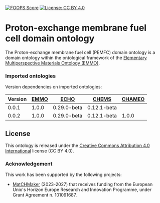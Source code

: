 [![FOOPS Score](https://img.shields.io/badge/FOOPS%20Score-79.0%25-yellow)](https://foops.linkeddata.es/FAIR_validator.html)
[![License: CC BY 4.0](https://img.shields.io/badge/License-CC%20BY%204.0-lightgrey.svg)](https://creativecommons.org/licenses/by/4.0/)

<!--
![CI tests](https://github.com/emmo-repo/EMMO/domain-pemfc/workflows/CI%20tests/badge.svg)
[![GitHub release](https://img.shields.io/github/v/release/emmo-repo/emmo/domain-pemfc)](https://emmo-repo.github.io/)
[![DOI](https://zenodo.org/badge/DOI/10.5281/zenodo.5730500.svg)](https://doi.org/10.5281/zenodo.5730500)
![docs](https://github.com/emmo-repo/domain-pemfc/actions/workflows/docs-build-and-deploy.yml/badge.svg)
[![unstable](http://badges.github.io/stability-badges/dist/unstable.svg)](http://github.com/badges/stability-badges)
-->


# Proton-exchange membrane fuel cell domain ontology
The Proton-exchange membrane fuel cell (PEMFC) domain ontology is a domain ontology within the ontological framework of the [Elementary Multiperspective Materials Ontology (EMMO)][EMMO].



### Imported ontologies
Version dependencies on imported ontologies:

| Version | [EMMO] | [ECHO]      | [CHEMS]     | [CHAMEO] |
|---------|--------|-------------|-------------|----------|
| 0.0.1   | 1.0.0  | 0.29.0-beta | 0.12.1-beta |          |
| 0.0.2   | 1.0.0  | 0.29.0-beta | 0.12.1-beta | 1.0.0    |



## License
This ontology is released under the [Creative Commons Attribution 4.0
International](https://creativecommons.org/licenses/by/4.0/legalcode)
license (CC BY 4.0).


### Acknowledgement
This work has been supported by the following projects:

  - [MatCHMaker](https://he-matchmaker.eu/) (2023-2027) that receives funding from the European Unio's Horizon Europe Research and Innovation Programme, under Grant Agreement n. 101091687.


[EMMO]: https://github.com/emmo-repo/EMMO
[ECHO]: https://github.com/emmo-repo/domain-electrochemistry
[CHEMS]: https://github.com/emmo-repo/domain-chemical-substance
[CHAMEO]: https://github.com/emmo-repo/domain-characterisation-methodology
